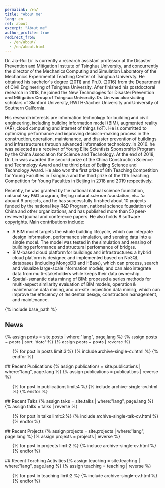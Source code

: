 ```yaml
---
permalink: /en/
title: "About me"
lang: en
ref: about
excerpt: "About me"
author_profile: true
redirect_from: 
  - /en/about/
  - /en/about.html
---
```


Dr. Jia-Rui Lin is currently a research assistant professor at the Disaster Prevention and Mitigation Institute of Tsinghua University, and concurrently the director of the Mechanics Computing and Simulation Laboratory of the Mechanics Experimental Teaching Center of Tsinghua University. He obtained his bachelor's degree (2011) and Ph.D. (2016) from the Department of Civil Engineering of Tsinghua University. After finished his postdoctoral research in 2018, he joined the New Technologies for Disaster Prevention and Mitigation Group of Tsinghua University. Dr. Lin was also visiting scholars of Stanford University, RWTH-Aachen University and University of Southern California.

His research interests are information technology for building and civil engineering, including building information model (BIM), augmented reality (AR) ,cloud computing and internet of things (IoT). He is committed to optimizing performance and improving decision-making process in the construction, operation, maintenance, and disaster prevention of buildings and infrastructures through advanced information technology. In 2016, he was selected as a receiver of Young Elite Scientists Sponsorship Program by the China Association for Science and Technology. At the end of 2018, Dr. Lin was awarded the second prize of the China Construction Science and Technology Award and the third prize of Beijing Science and Technology Award. He also won  the first prize of 8th Teaching Competition for Young Faculties in Tsinghua and the third prize of the 11th Teaching Competition for Young Faculties in Beijing in 2018 and 2019 respectively.

Recently, he was granted by the national natural science foundation, national key R&D program, Beijing natural science foundation, etc. for abount 9 projects, and he has successfully finished about 10 projects funded by the national key R&D Program, national science foundation of China and other organizations, and has published more than 50 peer-reviewed journal and conference papers. He also holds 8 software copyrights. Main contributions include:

* A BIM model targets the whole building lifecycle, which can integrate design information, performance simulation, and sensing data into a single model. The model was tested in the simulation and sensing of building performance and structural performance of bridges.
* BIM-based cloud platform for buildings and infrastructures: a hybrid cloud platform is designed and implemented based on NoSQL databases (including MongoDB and HBase), which can process, search and visualize large-scale information models, and can also integrate data from multi-stakeholders while keeps their data ownership.
* Spatial-semantic data mining of BIM: proposed a series methods for multi-aspect similarity evaluation of BIM models, operation & maintenance data mining, and on-site inspection data mining, which can improve the efficiency of residential design, construction management, and maintenance.

{% include base_path %}

## News
{% assign posts = site.posts | where:"lang", page.lang %}
{% assign posts = posts | sort: 'date' %}
{% assign posts = posts | reverse %}
<ul>{% for post in posts limit:3 %}
  {% include archive-single-cv.html %}
{% endfor %}</ul>
## Recent Publications
{% assign publications = site.publications | where:"lang", page.lang %}
{% assign publications = publications | reverse %}
<ul>{% for post in publications limit:4 %}
  {% include archive-single-cv.html %}
{% endfor %}</ul>
## Recent Talks
{% assign talks = site.talks | where:"lang", page.lang %}
{% assign talks = talks | reverse %}
<ul>{% for post in talks limit:2 %}
  {% include archive-single-talk-cv.html %}
{% endfor %}</ul>
## Recent Projects
{% assign projects = site.projects | where:"lang", page.lang %}
{% assign projects = projects | reverse %}
<ul>{% for post in projects limit:2 %}
  {% include archive-single-cv.html %}
{% endfor %}</ul>
## Recent Teaching Activities
{% assign teaching = site.teaching | where:"lang", page.lang %}
{% assign teaching = teaching | reverse %}
<ul>{% for post in teaching limit:2 %}
  {% include archive-single-cv.html %}
{% endfor %}</ul>